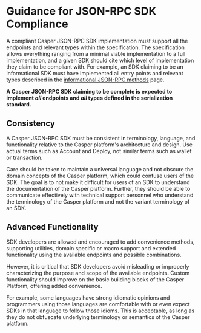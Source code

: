 # Guidance for JSON-RPC SDK Compliance

A compliant Casper JSON-RPC SDK implementation must support all the endpoints and relevant types within the specification. The specification allows everything ranging from a minimal viable implementation to a full implementation, and a given SDK should cite which level of implementation they claim to be compliant with. For example, an SDK claiming to be an informational SDK must have implemented all entry points and relevant types described in the [informational JSON-RPC methods](../sdkspec/json-rpc-informational.md) page.

**A Casper JSON-RPC SDK claiming to be complete is expected to implement *all* endpoints and *all* types defined in the serialization standard.**

## Consistency

A Casper JSON-RPC SDK must be consistent in terminology, language, and functionality relative to the Casper platform's architecture and design. Use actual terms such as Account and Deploy, not similar terms such as wallet or transaction.
 
Care should be taken to maintain a universal language and not obscure the domain concepts of the Casper platform, which could confuse users of the SDK. The goal is to not make it difficult for users of an SDK to understand the documentation of the Casper platform. Further, they should be able to communicate effectively with technical support personnel who understand the terminology of the Casper platform and not the variant terminology of an SDK.

## Advanced Functionality

SDK developers are allowed and encouraged to add convenience methods, supporting utilities, domain specific or macro support and extended functionality using the available endpoints and possible combinations.

However, it is critical that SDK developers avoid misleading or improperly characterizing the purpose and scope of the available endpoints. Custom functionality should improve on the basic building blocks of the Casper Platform, offering added convenience.

For example, some languages have strong idiomatic opinions and programmers using those languages are comfortable with or even expect SDKs in that language to follow those idioms. This is acceptable, as long as they do not obfuscate underlying terminology or semantics of the Casper platform.